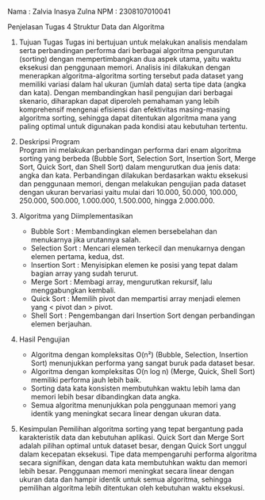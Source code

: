Nama : Zalvia Inasya Zulna
NPM  : 2308107010041

Penjelasan Tugas 4 Struktur Data dan Algoritma
1. Tujuan Tugas
Tugas ini bertujuan untuk melakukan analisis mendalam serta perbandingan performa dari berbagai algoritma pengurutan (sorting) dengan mempertimbangkan dua aspek utama, yaitu waktu eksekusi dan penggunaan memori. Analisis ini dilakukan dengan menerapkan algoritma-algoritma sorting tersebut pada dataset yang memiliki variasi dalam hal ukuran (jumlah data) serta tipe data (angka dan kata). Dengan membandingkan hasil pengujian dari berbagai skenario, diharapkan dapat diperoleh pemahaman yang lebih komprehensif mengenai efisiensi dan efektivitas masing-masing algoritma sorting, sehingga dapat ditentukan algoritma mana yang paling optimal untuk digunakan pada kondisi atau kebutuhan tertentu.

2. Deskripsi Program  
Program ini melakukan perbandingan performa dari enam algoritma sorting yang berbeda (Bubble Sort, Selection Sort, Insertion Sort, Merge Sort, Quick Sort, dan Shell Sort) dalam mengurutkan dua jenis data: angka dan kata. Perbandingan dilakukan berdasarkan waktu eksekusi dan penggunaan memori, dengan melakukan pengujian pada dataset dengan ukuran bervariasi yaitu mulai dari 10.000, 50.000, 100.000, 250.000, 500.000, 1.000.000, 1.500.000, hingga 2.000.000.

3. Algoritma yang Diimplementasikan 
   - Bubble Sort    : Membandingkan elemen bersebelahan dan menukarnya jika urutannya salah.
   - Selection Sort : Mencari elemen terkecil dan menukarnya dengan elemen pertama, kedua, dst.
   - Insertion Sort : Menyisipkan elemen ke posisi yang tepat dalam bagian array yang sudah terurut.
   - Merge Sort     : Membagi array, mengurutkan rekursif, lalu menggabungkan kembali.
   - Quick Sort     : Memilih pivot dan mempartisi array menjadi elemen yang < pivot dan > pivot.
   - Shell Sort     : Pengembangan dari Insertion Sort dengan perbandingan elemen berjauhan.

4. Hasil Pengujian
   - Algoritma dengan kompleksitas O(n²) (Bubble, Selection, Insertion Sort) menunjukkan performa yang sangat buruk pada dataset besar.
   - Algoritma dengan kompleksitas O(n log n) (Merge, Quick, Shell Sort) memiliki performa jauh lebih baik.
   - Sorting data kata konsisten membutuhkan waktu lebih lama dan memori lebih besar dibandingkan data angka.
   - Semua algoritma menunjukkan pola penggunaan memori yang identik yang meningkat secara linear dengan ukuran data.

5. Kesimpulan
Pemilihan algoritma sorting yang tepat bergantung pada karakteristik data dan kebutuhan aplikasi. Quick Sort dan Merge Sort adalah pilihan optimal untuk dataset besar, dengan Quick Sort unggul dalam kecepatan eksekusi. Tipe data mempengaruhi performa algoritma secara signifikan, dengan data kata membutuhkan waktu dan memori lebih besar. Penggunaan memori meningkat secara linear dengan ukuran data dan hampir identik untuk semua algoritma, sehingga pemilihan algoritma lebih ditentukan oleh kebutuhan waktu eksekusi.
